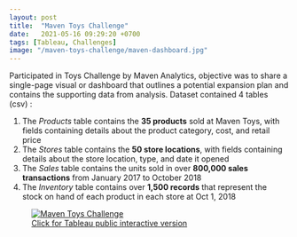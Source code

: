 ```yaml
---
layout: post
title:  "Maven Toys Challenge"
date:   2021-05-16 09:29:20 +0700
tags: [Tableau, Challenges]
image: "/maven-toys-challenge/maven-dashboard.jpg"
---
```


Participated in Toys Challenge by Maven Analytics, objective was to share a single-page visual or dashboard that outlines a potential expansion plan and contains the supporting data from analysis. Dataset contained 4 tables (csv) :
1. The _Products_ table contains the **35 products** sold at Maven Toys, with fields containing details about the product category, cost, and retail price
2. The _Stores_ table contains the **50 store locations**, with fields containing details about the store location, type, and date it opened
3. The _Sales_ table contains the units sold in over **800,000 sales transactions** from January 2017 to October 2018
4. The _Inventory_ table contains over **1,500 records** that represent the stock on hand of each product in each store at Oct 1, 2018

<figure>
<a href='https://public.tableau.com/app/profile/gwari/viz/MavenToysChallenge_16211758414430/Analysis' target="_blank">
    <img src="{{ page.image }}" alt="Maven Toys Challenge">
    <figcaption>Click for Tableau public interactive version</figcaption>
</a>
</figure>
